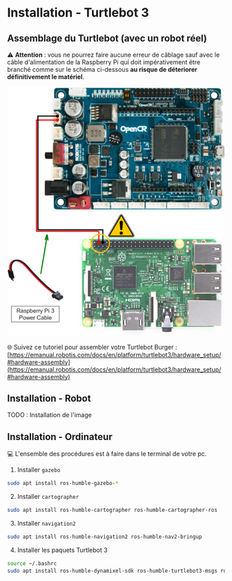 # Installation - Turtlebot 3

## Assemblage du Turtlebot (avec un robot réel)

⚠️ **Attention** : vous ne pourrez faire aucune erreur de câblage sauf avec le câble d'alimentation de la Raspberry Pi qui doit impérativement être branché comme sur le schéma ci-dessous **au risque de déteriorer définitivement le matériel**.

<p align="center">
  <img src="./images/tb3_power_cable.png" alt="Attention au câble d'alimentation"/>
</p>

🌐 Suivez ce tutoriel pour assembler votre Turtlebot Burger : [https://emanual.robotis.com/docs/en/platform/turtlebot3/hardware_setup/#hardware-assembly](https://emanual.robotis.com/docs/en/platform/turtlebot3/hardware_setup/#hardware-assembly)

## Installation - Robot

TODO : Installation de l'image

## Installation - Ordinateur

💻 L'ensemble des procédures est à faire dans le terminal de votre pc.

1. Installer `gazebo`

```bash
sudo apt install ros-humble-gazebo-*
```

2. Installer `cartographer`
```bash
sudo apt install ros-humble-cartographer ros-humble-cartographer-ros
```

3. Installer `navigation2`
```bash
sudo apt install ros-humble-navigation2 ros-humble-nav2-bringup
```

4. Installer les paquets Turtlebot 3
```bash
source ~/.bashrc
sudo apt install ros-humble-dynamixel-sdk ros-humble-turtlebot3-msgs ros-humble-turtlebot3
```


